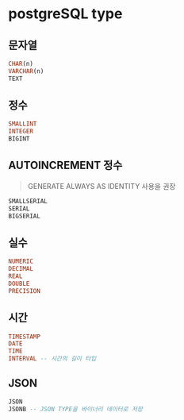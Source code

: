 # postgreSQL type

## 문자열

```SQL
CHAR(n)
VARCHAR(n)
TEXT
```

## 정수

```SQL
SMALLINT
INTEGER
BIGINT
```

## AUTOINCREMENT 정수

> GENERATE ALWAYS AS IDENTITY 사용을 권장

```SQL
SMALLSERIAL
SERIAL
BIGSERIAL
```

## 실수

```SQL
NUMERIC
DECIMAL
REAL
DOUBLE
PRECISION
```

## 시간

```SQL
TIMESTAMP
DATE
TIME
INTERVAL -- 시간의 길이 타입
```

## JSON

```SQL
JSON
JSONB -- JSON TYPE을 바이너리 데이터로 저장
```

